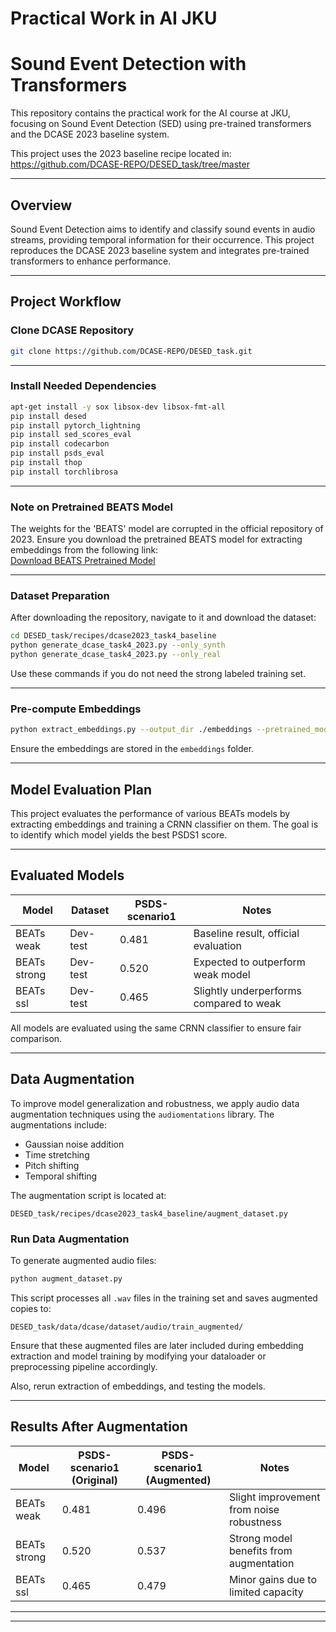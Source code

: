 
# Practical Work in AI JKU
# Sound Event Detection with Transformers

This repository contains the practical work for the AI course at JKU, focusing on Sound Event Detection (SED) using pre-trained transformers and the DCASE 2023 baseline system.

This project uses the 2023 baseline recipe located in:
https://github.com/DCASE-REPO/DESED_task/tree/master

---

## Overview

Sound Event Detection aims to identify and classify sound events in audio streams, providing temporal information for their occurrence. This project reproduces the DCASE 2023 baseline system and integrates pre-trained transformers to enhance performance.

---

## Project Workflow

### Clone DCASE Repository
```bash
git clone https://github.com/DCASE-REPO/DESED_task.git
```

---

### Install Needed Dependencies
```bash
apt-get install -y sox libsox-dev libsox-fmt-all
pip install desed
pip install pytorch_lightning
pip install sed_scores_eval
pip install codecarbon
pip install psds_eval
pip install thop
pip install torchlibrosa
```

---

### Note on Pretrained BEATS Model
The weights for the 'BEATS' model are corrupted in the official repository of 2023. Ensure you download the pretrained BEATS model for extracting embeddings from the following link:  
[Download BEATS Pretrained Model](https://onedrive.live.com/?authkey=%21AGOyB4YHPatKU%2D0&id=6B83B49411CA81A7%2125958&cid=6B83B49411CA81A7&parId=root&parQt=sharedby&o=OneUp)

---

### Dataset Preparation
After downloading the repository, navigate to it and download the dataset:
```bash
cd DESED_task/recipes/dcase2023_task4_baseline
python generate_dcase_task4_2023.py --only_synth
python generate_dcase_task4_2023.py --only_real
```
Use these commands if you do not need the strong labeled training set.

---

### Pre-compute Embeddings
```bash
python extract_embeddings.py --output_dir ./embeddings --pretrained_model "beats"
```
Ensure the embeddings are stored in the `embeddings` folder.

---


## Model Evaluation Plan

This project evaluates the performance of various BEATs models by extracting embeddings and training a CRNN classifier on them. The goal is to identify which model yields the best PSDS1 score.

---

## Evaluated Models

| Model         | Dataset   | PSDS-scenario1 | Notes                                  |
|---------------|-----------|----------------|----------------------------------------|
| BEATs weak    | Dev-test  | 0.481 | Baseline result, official evaluation   |
| BEATs strong  | Dev-test  | 0.520 | Expected to outperform weak model      |
| BEATs ssl     | Dev-test  | 0.465 | Slightly underperforms compared to weak|

All models are evaluated using the same CRNN classifier to ensure fair comparison.

---


## Data Augmentation

To improve model generalization and robustness, we apply audio data augmentation techniques using the `audiomentations` library. The augmentations include:

- Gaussian noise addition  
- Time stretching  
- Pitch shifting  
- Temporal shifting

The augmentation script is located at:

```
DESED_task/recipes/dcase2023_task4_baseline/augment_dataset.py
```

### Run Data Augmentation

To generate augmented audio files:

```bash
python augment_dataset.py
```

This script processes all `.wav` files in the training set and saves augmented copies to:

```
DESED_task/data/dcase/dataset/audio/train_augmented/
```

Ensure that these augmented files are later included during embedding extraction and model training by modifying your dataloader or preprocessing pipeline accordingly.

Also, rerun extraction of embeddings, and testing the models.

---

## Results After Augmentation

| Model         | PSDS-scenario1 (Original) | PSDS-scenario1 (Augmented) | Notes                                   |
|---------------|----------------------------|------------------------------|-----------------------------------------|
| BEATs weak    | 0.481                      | 0.496                       | Slight improvement from noise robustness|
| BEATs strong  | 0.520                      | 0.537                       | Strong model benefits from augmentation |
| BEATs ssl     | 0.465                      | 0.479                       | Minor gains due to limited capacity     |



---


---

